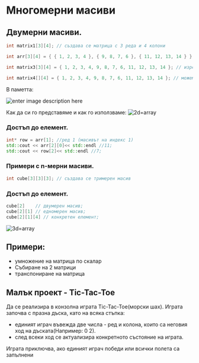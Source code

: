 # Многомерни масиви

## Двумерни масиви.

   ```c++
int matrix1[3][4]; // създава се матрица с 3 реда и 4 колони

int arr[3][4] = { { 1, 2, 3, 4 }, { 9, 8, 7, 6 }, { 11, 12, 13, 14 } }; // изреждаме редовете

int matrix3[3][4] = { 1, 2, 3, 4, 9, 8, 7, 6, 11, 12, 13, 14 }; // изреждаме елементите

int matrix4[][4] = { 1, 2, 3, 4, 9, 8, 7, 6, 11, 12, 13, 14 }; // можем да изпуснем най-лявата спецификация на дължина

```
В паметта:

![enter image description here](https://i.ibb.co/XbMWhW8/im.png)

Как да си го представяме и как го използваме:
![2d=array](https://media.geeksforgeeks.org/wp-content/uploads/two-d.png)

### Достъп до елемент.

 ```c++
 int* row = arr[1]; //ред 1 (масивът на индекс 1)
 std::cout << arr[2][0]<< std::endl //11;
 std::cout << row[2]<< std::endl //7;
```

### Примери с n-мерни масиви.

 ```c++
 int cube[3][3][3]; // създава се тримерен масив  
```
 ### Достъп до елемент.

 ```c++
 cube[2]    // двумерен масив;
 cube[2][1] // едномерен масив;
 cube[2][1][4] // конкретен елемент;

```


![3d=array](https://media.geeksforgeeks.org/wp-content/uploads/3D-array.jpg)


## Примери:
* умножение на матрица по скалар
* Събиране на 2 матрици
* транспониране на матрица

## Малък проект - Тic-Tac-Toe
Да се реализира в конзолна играта Тic-Tac-Toe(морски шах).
Играта започва с празна дъска, като на всяка стъпка:

 * единият играч въвежда две числа - ред и колона, които са неговия ход на дъската(Например: 0 2).
 * след всеки ход се актуализира конкретното състояние на играта.

Играта приключва, ако единият играч победи или всички полета са запълнени
